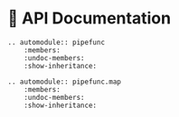 
# 📜 API Documentation

```{eval-rst}
.. automodule:: pipefunc
    :members:
    :undoc-members:
    :show-inheritance:
```

```{eval-rst}
.. automodule:: pipefunc.map
    :members:
    :undoc-members:
    :show-inheritance:
```
